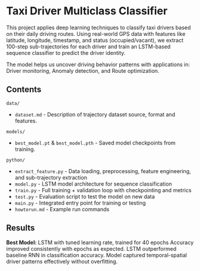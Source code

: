 # Taxi Driver Multiclass Classifier

This project applies deep learning techniques to classify taxi drivers based on their daily driving routes. Using real-world GPS data with features like latitude, longitude, timestamp, and status (occupied/vacant), we extract 100-step sub-trajectories for each driver and train an LSTM-based sequence classifier to predict the driver identity. 

The model helps us uncover driving behavior patterns with applications in: Driver monitoring, Anomaly detection, and Route optimization.

## Contents  

`data/`  
- `dataset.md` - Description of trajectory dataset source, format and features.

`models/`  
- `best_model.pt` & `best_model.pth` - Saved model checkpoints from training.

`python/`  
- `extract_feature.py` - Data loading, preprocessing, feature engineering, and sub-trajectory extraction
- `model.py` - LSTM model architecture for sequence classification
- `train.py` - Full training + validation loop with checkpointing and metrics
- `test.py` - Evaluation script to test the model on new data
- `main.py` - Integrated entry point for training or testing
- `howtorun.md` - Example run commands 

## Results  

**Best Model:** LSTM with tuned learning rate, trained for 40 epochs
Accuracy improved consistently with epochs as expected. 
LSTM outperformed baseline RNN in classification accuracy. Model captured temporal-spatial driver patterns effectively without overfitting. 

